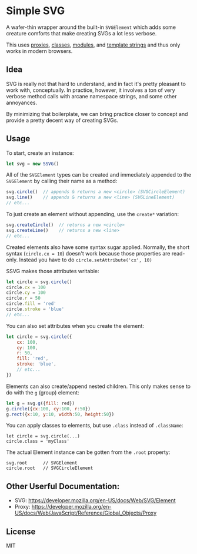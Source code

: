 # Simple SVG

A wafer-thin wrapper around the built-in `SVGElement` which adds some creature
comforts that make creating SVGs a lot less verbose.

This uses
[proxies](https://developer.mozilla.org/en-US/docs/Web/JavaScript/Reference/Global_Objects/Proxy),
[classes](https://developer.mozilla.org/en-US/docs/Web/JavaScript/Reference/Classes),
[modules](https://developer.mozilla.org/en-US/docs/Web/JavaScript/Guide/Modules), 
and [template strings](https://developer.mozilla.org/en-US/docs/Web/JavaScript/Reference/Template_literals)
and thus only works in modern browsers.

## Idea

SVG is really not that hard to understand, and in fact it's pretty
pleasant to work with, conceptually. In practice, however, it
involves a ton of very verbose method calls with arcane namespace
strings, and some other annoyances.

By minimizing that boilerplate, we can bring practice closer to concept
and provide a pretty decent way of creating SVGs.


## Usage

To start, create an instance:
  
```js
let svg = new SSVG()
```

All of the `SVGElement` types can be created and immediately appended
to the `SVGElement` by calling their name as a method:

```js
svg.circle()  // appends & returns a new <circle> (SVGCircleElement)
svg.line()    // appends & returns a new <line> (SVGLineElement)
// etc...
```

To just create an element without appending, use the `create*` variation:

```js
svg.createCircle()  // returns a new <circle>
svg.createLine()    // returns a new <line>
// etc...
```

Created elements also have some syntax sugar applied. Normally, the
short syntax (`circle.cx = 10`) doesn't work because those properties
are read-only. Instead you have to do `circle.setAttribute('cx', 10)`

SSVG makes those attributes writable:

```js
let circle = svg.circle()
circle.cx = 100
circle.cy = 100
circle.r = 50
circle.fill = 'red'
circle.stroke = 'blue'
// etc...
```

You can also set attributes when you create the element:

```js
let circle = svg.circle({ 
    cx: 100, 
    cy: 100, 
    r: 50,
    fill: 'red',
    stroke: 'blue',
    // etc...
})
```
Elements can also create/append nested children. This only makes
sense to do with the `g` (group) element:

```js
let g = svg.g({fill: red})
g.circle({cx:100, cy:100, r:50})
g.rect({x:10, y:10, width:50, height:50})
```

You can apply classes to elements, but use `.class` instead of `.className`:

    let circle = svg.circle(...)
    circle.class = 'myClass'

The actual Element instance can be gotten from the `.root` property:

    svg.root      // SVGElement
    circle.root   // SVGCircleElement


## Other Userful Documentation:

- SVG: https://developer.mozilla.org/en-US/docs/Web/SVG/Element
- Proxy: https://developer.mozilla.org/en-US/docs/Web/JavaScript/Reference/Global_Objects/Proxy


## License

MIT
